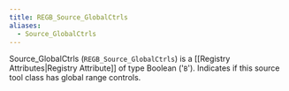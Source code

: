 ```yaml
---
title: REGB_Source_GlobalCtrls
aliases:
  - Source_GlobalCtrls
---
```


Source_GlobalCtrls (`REGB_Source_GlobalCtrls`) is a [[Registry Attributes|Registry Attribute]] of type Boolean ('`B`').
Indicates if this source tool class has global range controls.

